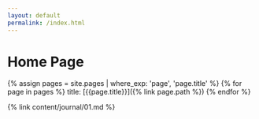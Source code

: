 ```yaml
---
layout: default
permalink: /index.html
---
```


# Home Page

{% assign pages = site.pages | where_exp: 'page', 'page.title' %}
{% for page in pages %}
    title: [{{page.title}}]({% link page.path %})
{% endfor %}

{% link content/journal/01.md %}